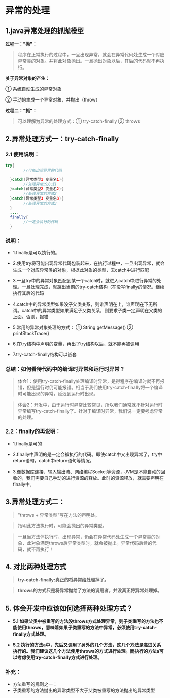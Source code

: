 # 异常的处理

## 1.java异常处理的抓抛模型
**过程一："抛"：**
  >程序在正常执行的过程中，一旦出现异常，就会在异常代码处生成一个对应异常类的对象。并将此对象抛出。一旦抛出对象以后，其后的代码就不再执行。

**关于异常对象的产生：**

① 系统自动生成的异常对象

② 手动的生成一个异常对象，并抛出（throw）

**过程二："抓"：**

  >可以理解为异常的处理方式：① try-catch-finally  ② throws

## 2.异常处理方式一：try-catch-finally

### 2.1 使用说明：
```java
try{
  		//可能出现异常的代码
  
  }catch(异常类型1 变量名1){
  		//处理异常的方式1
  }catch(异常类型2 变量名2){
  		//处理异常的方式2
  }catch(异常类型3 变量名3){
  		//处理异常的方式3
  }
  ....
  finally{
  		//一定会执行的代码
  }
  ```
  ### 说明：
  
  * 1.finally是可以执行的。



  * 2.使用try将可能出现异常代码包装起来，在执行过程中，一旦出现异常，就会生成一个对应异常类的对象，根据此对象的类型，去catch中进行匹配


  * 3.一旦try中的异常对象匹配到某一个catch时，就进入catch中进行异常的处理。一旦处理完成，就跳出当前的try-catch结构（在没写finally的情况。继续执行其后的代码


  * 4.catch中的异常类型如果没子父类关系，则谁声明在上，谁声明在下无所谓。catch中的异常类型如果满足子父类关系，则要求子类一定声明在父类的上面。否则，报错
     
     
  * 5.常用的异常对象处理的方式： ① String  getMessage()    ② printStackTrace()


  * 6.在try结构中声明的变量，再出了try结构以后，就不能再被调用


  * 7.try-catch-finally结构可以嵌套

### 总结：如何看待代码中的编译时异常和运行时异常？

  >体会1：使用try-catch-finally处理编译时异常，是得程序在编译时就不再报错，但是运行时仍可能报错。相当于我们使用try-catch-finally将一个编译时可能出现的异常，延迟到运行时出现。
    
  >体会2：开发中，由于运行时异常比较常见，所以我们通常就不针对运行时异常编写try-catch-finally了。针对于编译时异常，我们说一定要考虑异常的处理。
### 2.2：finally的再说明：


 * 1.finally是可的

 * 2.finally中声明的是一定会被执行的代码。即使catch中又出现异常了，try中return语句，catch中return语句等情况。

 * 3.像数据库连接、输入输出流、网络编程Socket等资源，JVM是不能自动的回收的，我们需要自己手动的进行资源的释放。此时的资源释放，就需要声明在finally中。


## 3.异常处理方式二：

>"throws + 异常类型"写在方法的声明处。

>指明此方法执行时，可能会抛出的异常类型。

>一旦当方法体执行时，出现异常，仍会在异常代码处生成一个异常类的对象，此对象满足throws后异常类型时，就会被抛出。异常代码后续的代码，就不再执行！

## 4. 对比两种处理方式

>**try-catch-finally:真正的将异常给处理掉了。**

>**throws的方式只是将异常抛给了方法的调用者。并没真正将异常处理掉。**  

## 5. 体会开发中应该如何选择两种处理方式？
 *  **5.1 如果父类中被重写的方法没throws方式处理异常，则子类重写的方法也不能使用throws，意味着如果子类重写的方法中异常，必须使用try-catch-finally方式处理。**


 *  **5.2 执行的方法a中，先后又调用了另外的几个方法，这几个方法是递进关系执行的。我们建议这几个方法使用throws的方式进行处理。而执行的方法a可以考虑使用try-catch-finally方式进行处理。**


### 补充：
* 方法重写的规则之一：
* 子类重写的方法抛出的异常类型不大于父类被重写的方法抛出的异常类型
